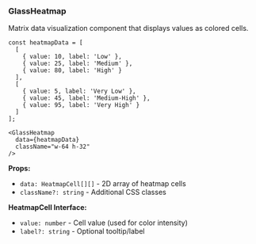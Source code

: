 ### GlassHeatmap

Matrix data visualization component that displays values as colored cells.

```tsx
const heatmapData = [
  [
    { value: 10, label: 'Low' },
    { value: 25, label: 'Medium' },
    { value: 80, label: 'High' }
  ],
  [
    { value: 5, label: 'Very Low' },
    { value: 45, label: 'Medium-High' },
    { value: 95, label: 'Very High' }
  ]
];

<GlassHeatmap
  data={heatmapData}
  className="w-64 h-32"
/>
```

**Props:**
- `data: HeatmapCell[][]` - 2D array of heatmap cells
- `className?: string` - Additional CSS classes

**HeatmapCell Interface:**
- `value: number` - Cell value (used for color intensity)
- `label?: string` - Optional tooltip/label
